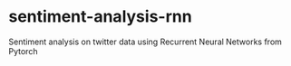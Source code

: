 # sentiment-analysis-rnn
Sentiment analysis on twitter data using Recurrent Neural Networks from Pytorch
